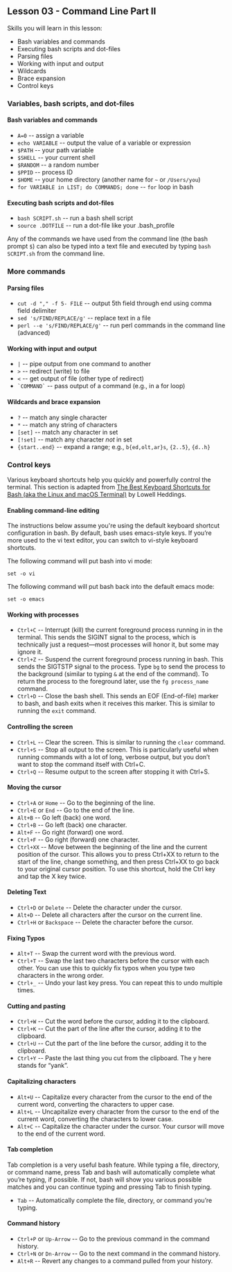 ## Lesson 03 - Command Line Part II

Skills you will learn in this lesson:

* Bash variables and commands
* Executing bash scripts and dot-files
* Parsing files
* Working with input and output
* Wildcards
* Brace expansion
* Control keys
 
### Variables, bash scripts, and dot-files

#### Bash variables and commands

* `A=0` -- assign a variable
* `echo VARIABLE` -- output the value of a variable or expression
* `$PATH` -- your path variable
* `$SHELL` -- your current shell
* `$RANDOM` -- a random number
* `$PPID` -- process ID
* `$HOME` -- your home directory (another name for `~` or `/Users/you`)
* `for VARIABLE in LIST; do COMMANDS; done` -- `for` loop in bash

#### Executing bash scripts and dot-files

* `bash SCRIPT.sh` -- run a bash shell script
* `source .DOTFILE` -- run a dot-file like your .bash_profile

Any of the commands we have used from the command line (the bash prompt `$`) can also be typed into a text file and executed by typing `bash SCRIPT.sh` from the command line.

### More commands

#### Parsing files

* `cut -d "," -f 5- FILE` -- output 5th field through end using comma field delimiter
* `sed 's/FIND/REPLACE/g'` -- replace text in a file
* `perl --e 's/FIND/REPLACE/g'` -- run perl commands in the command line (advanced)

#### Working with input and output

* `|` -- pipe output from one command to another
* `>` -- redirect (write) to file
* `<` -- get output of file (other type of redirect)
* `` `COMMAND` `` -- pass output of a command (e.g., in a for loop)

#### Wildcards and brace expansion

* `?` -- match any single character
* `*` -- match any string of characters
* `[set]` -- match any character in set
* `[!set]` -- match any character *not* in set
* `{start..end}` -- expand a range; e.g., `b{ed,olt,ar}s`, `{2..5}`, `{d..h}`

### Control keys

Various keyboard shortcuts help you quickly and powerfully control the terminal. This section is adapted from [The Best Keyboard Shortcuts for Bash (aka the Linux and macOS Terminal)](https://www.howtogeek.com/howto/ubuntu/keyboard-shortcuts-for-bash-command-shell-for-ubuntu-debian-suse-redhat-linux-etc/) by Lowell Heddings.

#### Enabling command-line editing

The instructions below assume you're using the default keyboard shortcut configuration in bash. By default, bash uses emacs-style keys. If you’re more used to the vi text editor, you can switch to vi-style keyboard shortcuts.

The following command will put bash into vi mode:

```
set -o vi
```

The following command will put bash back into the default emacs mode:

```
set -o emacs
```

#### Working with processes

* `Ctrl+C` -- Interrupt (kill) the current foreground process running in in the terminal. This sends the SIGINT signal to the process, which is technically just a request—most processes will honor it, but some may ignore it.
* `Ctrl+Z` -- Suspend the current foreground process running in bash. This sends the SIGTSTP signal to the process. Type `bg` to send the process to the background (similar to typing `&` at the end of the command). To return the process to the foreground later, use the `fg process_name` command.
* `Ctrl+D` -- Close the bash shell. This sends an EOF (End-of-file) marker to bash, and bash exits when it receives this marker. This is similar to running the `exit` command.

#### Controlling the screen

* `Ctrl+L` -- Clear the screen. This is similar to running the `clear` command.
* `Ctrl+S` -- Stop all output to the screen. This is particularly useful when running commands with a lot of long, verbose output, but you don’t want to stop the command itself with Ctrl+C.
* `Ctrl+Q` -- Resume output to the screen after stopping it with Ctrl+S.

#### Moving the cursor

* `Ctrl+A` or `Home` -- Go to the beginning of the line.
* `Ctrl+E` or `End` -- Go to the end of the line.
* `Alt+B` -- Go left (back) one word.
* `Ctrl+B` -- Go left (back) one character.
* `Alt+F` -- Go right (forward) one word.
* `Ctrl+F` -- Go right (forward) one character.
* `Ctrl+XX` -- Move between the beginning of the line and the current position of the cursor. This allows you to press Ctrl+XX to return to the start of the line, change something, and then press Ctrl+XX to go back to your original cursor position. To use this shortcut, hold the Ctrl key and tap the X key twice.

#### Deleting Text

* `Ctrl+D` or `Delete` -- Delete the character under the cursor.
* `Alt+D` -- Delete all characters after the cursor on the current line.
* `Ctrl+H` or `Backspace` -- Delete the character before the cursor.

#### Fixing Typos

* `Alt+T` -- Swap the current word with the previous word.
* `Ctrl+T` -- Swap the last two characters before the cursor with each other. You can use this to quickly fix typos when you type two characters in the wrong order.
* `Ctrl+_` -- Undo your last key press. You can repeat this to undo multiple times.

#### Cutting and pasting

* `Ctrl+W` -- Cut the word before the cursor, adding it to the clipboard.
* `Ctrl+K` -- Cut the part of the line after the cursor, adding it to the clipboard.
* `Ctrl+U` -- Cut the part of the line before the cursor, adding it to the clipboard.
* `Ctrl+Y` -- Paste the last thing you cut from the clipboard. The y here stands for “yank”.

#### Capitalizing characters

* `Alt+U` -- Capitalize every character from the cursor to the end of the current word, converting the characters to upper case.
* `Alt+L` -- Uncapitalize every character from the cursor to the end of the current word, converting the characters to lower case.
* `Alt+C` -- Capitalize the character under the cursor. Your cursor will move to the end of the current word.

#### Tab completion

Tab completion is a very useful bash feature. While typing a file, directory, or command name, press Tab and bash will automatically complete what you’re typing, if possible. If not, bash will show you various possible matches and you can continue typing and pressing Tab to finish typing.

* `Tab` -- Automatically complete the file, directory, or command you’re typing.

#### Command history

* `Ctrl+P` or `Up-Arrow` -- Go to the previous command in the command history.
* `Ctrl+N` or `Dn-Arrow` -- Go to the next command in the command history.
* `Alt+R` -- Revert any changes to a command pulled from your history.
